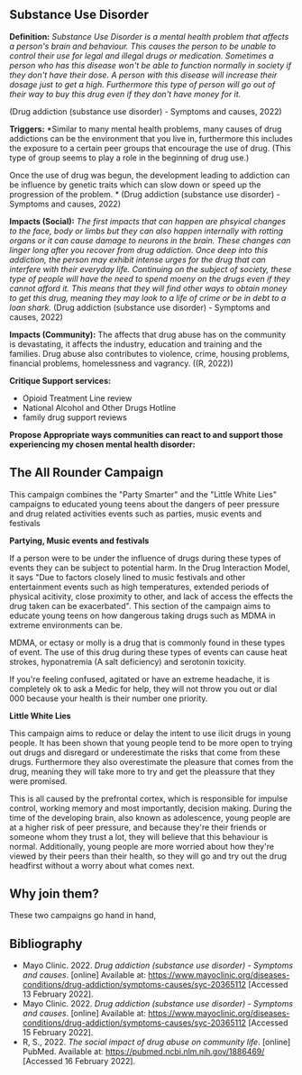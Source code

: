 ## Substance Use Disorder

**Definition:** *Substance Use Disorder is a mental health problem that affects a person's brain and behaviour. This causes the person to be unable to control their use for legal and illegal drugs or medication. Sometimes a person who has this disease won't be able to function normally in society if they don't have their dose. A person with this disease will increase their dosage just to get a high. Furthermore this type of person will go out of their way to buy this drug even if they don't have money for it.* 

(Drug addiction (substance use disorder) - Symptoms and causes, 2022)


**Triggers:** *Similar to many mental health problems, many causes of drug addictions can be the environment that you live in, furthermore this includes the exposure to a certain peer groups that encourage the use of drug. (This type of group seems to play a role in the beginning of drug use.)

Once the use of drug was begun, the development leading to addiction can be influence by genetic traits which can slow down or speed up the progression of the problem.
*
(Drug addiction (substance use disorder) - Symptoms and causes, 2022)

**Impacts (Social):** *The first impacts that can happen are phsyical changes to the face, body or limbs but they can also happen internally with rotting organs or it can cause damage to neurons in the brain. These changes can linger long after you recover from drug addiction. Once deep into this addiction, the person may exhibit intense urges for the drug that can interfere with their everyday life. Continuing on the subject of society, these type of people will have the need to spend moeny on the drugs even if they cannot afford it. This means that they will find other ways to obtain money to get this drug, meaning they may look to a life of crime or be in debt to a loan shark.*
(Drug addiction (substance use disorder) - Symptoms and causes, 2022)

**Impacts (Community):** The affects that drug abuse has on the community is devastating, it affects the industry, education and training and the families. Drug abuse also contributes to violence, crime, housing problems, financial problems, homelessness and vagrancy.
((R, 2022))

**Critique Support services:** 
- Opioid Treatment Line review 
- National Alcohol and Other Drugs Hotline
- family drug support reviews

**Propose Appropriate ways communities can react to and support those experiencing my chosen mental health disorder:** 

## The All Rounder Campaign

This campaign combines the "Party Smarter" and the "Little White Lies" campaigns to educated young teens about the dangers of peer pressure and drug related activities events such as parties, music events and festivals 

**Partying, Music events and festivals**

If a person were to be under the influence of drugs during these types of events they can be subject to potential harm. In the Drug Interaction Model, it says "Due to factors closely lined to music festivals and other entertainment events such as high temperatures, extended periods of physical acitivity, close proximity to other, and lack of access the effects the drug taken can be exacerbated". This section of the campaign aims to educate young teens on how dangerous taking drugs such as MDMA in extreme environments can be.


MDMA, or ectasy or molly is a drug that is commonly found in these types of event. The use of this drug during these types of events can cause heat strokes, hyponatremia (A salt deficiency) and serotonin toxicity.

If you're feeling confused, agitated or have an extreme headache, it is completely ok to ask a Medic for help, they will not throw you out or dial 000 because your health is their number one priority.

**Little White Lies**

This campaign aims to reduce or delay the intent to use ilicit drugs in young people. It has been shown that young people tend to be more open to trying out drugs and disregard or underestimate the risks that come from these drugs. Furthermore they also overestimate the pleasure that comes from the drug, meaning they will take more to try and get the pleassure that they were promised.

This is all caused by the prefrontal cortex, which is responsible for impulse control, working memory and most importantly, decision making. During the time of the developing brain, also known as adolescence, young people are at a higher risk of peer pressure, and because they're their friends or someone whom they trust a lot, they will believe that this behaviour is normal. Additionally, young people are more worried about how they're viewed by their peers than their health, so they will go and try out the drug headfirst without a worry about what comes next.

## Why join them?

These two campaigns go hand in hand,



























## Bibliography 

- Mayo Clinic. 2022. _Drug addiction (substance use disorder) - Symptoms and causes_. [online] Available at: <https://www.mayoclinic.org/diseases-conditions/drug-addiction/symptoms-causes/syc-20365112> [Accessed 13 February 2022].
- Mayo Clinic. 2022. _Drug addiction (substance use disorder) - Symptoms and causes_. [online] Available at: <https://www.mayoclinic.org/diseases-conditions/drug-addiction/symptoms-causes/syc-20365112> [Accessed 15 February 2022].
- R, S., 2022. _The social impact of drug abuse on community life_. [online] PubMed. Available at: <https://pubmed.ncbi.nlm.nih.gov/1886469/> [Accessed 16 February 2022].